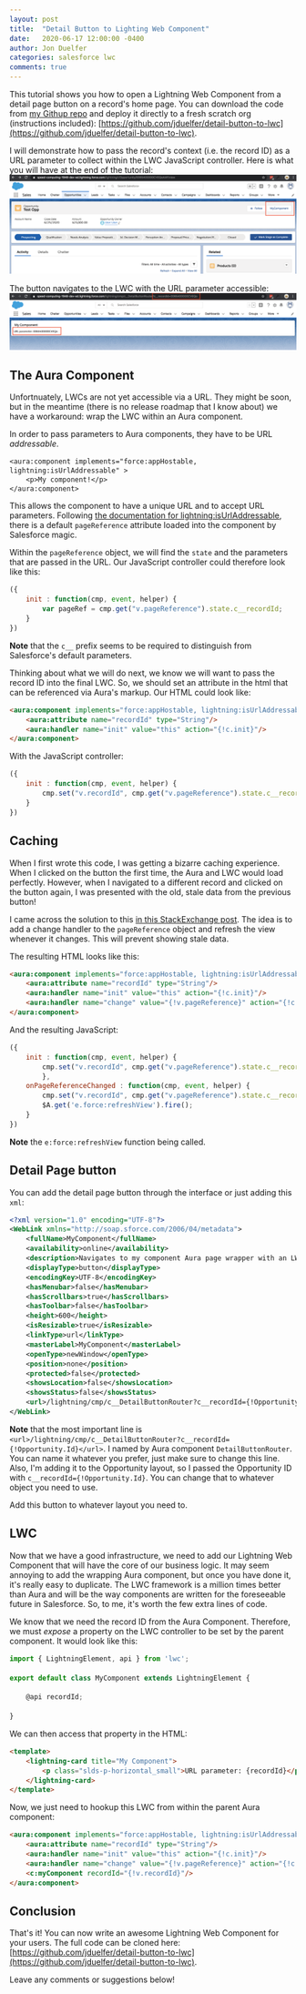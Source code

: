 ```yaml
---
layout: post
title:  "Detail Button to Lighting Web Component"
date:   2020-06-17 12:00:00 -0400
author: Jon Duelfer
categories: salesforce lwc
comments: true
---
```


This tutorial shows you how to open a Lightning Web Component from a detail page button on a record's home page. You can download the code from [my Githup repo](https://github.com/jduelfer/detail-button-to-lwc) and deploy it directly to a fresh scratch org (instructions included): [https://github.com/jduelfer/detail-button-to-lwc](https://github.com/jduelfer/detail-button-to-lwc).

I will demonstrate how to pass the record's context (i.e. the record ID) as a URL parameter to collect within the LWC JavaScript controller. Here is what you will have at the end of the tutorial:
![detail button](/assets/img/detail-button.png)

The button navigates to the LWC with the URL parameter accessible:
![lwc component](/assets/img/lwc-component.png)

## The Aura Component
Unfortnuately, LWCs are not yet accessible via a URL. They might be soon, but in the meantime (there is no release roadmap that I know about) we have a workaround: wrap the LWC within an Aura component.

In order to pass parameters to Aura components, they have to be URL _addressable_.
```
<aura:component implements="force:appHostable, lightning:isUrlAddressable" >
	<p>My component!</p>
</aura:component>
```

This allows the component to have a unique URL and to accept URL parameters. Following [the documentation for lightning:isUrlAddressable](https://developer.salesforce.com/docs/component-library/bundle/lightning:isUrlAddressable/documentation), there is a default `pageReference` attribute loaded into the component by Salesforce magic.

Within the `pageReference` object, we will find the `state` and the parameters that are passed in the URL. Our JavaScript controller could therefore look like this:
```javascript
({
    init : function(cmp, event, helper) {
        var pageRef = cmp.get("v.pageReference").state.c__recordId;
    }
})
```
**Note** that the `c__` prefix seems to be required to distinguish from Salesforce's default parameters.

Thinking about what we will do next, we know we will want to pass the record ID into the final LWC. So, we should set an attribute in the html that can be referenced via Aura's markup. Our HTML could look like:
```html
<aura:component implements="force:appHostable, lightning:isUrlAddressable" >
    <aura:attribute name="recordId" type="String"/>
    <aura:handler name="init" value="this" action="{!c.init}"/>
</aura:component>
```

With the JavaScript controller:
```javascript
({
    init : function(cmp, event, helper) {
        cmp.set("v.recordId", cmp.get("v.pageReference").state.c__recordId);
    }
})
```

## Caching
When I first wrote this code, I was getting a bizarre caching experience. When I clicked on the button the first time, the Aura and LWC would load perfectly. However, when I navigated to a different record and clicked on the button again, I was presented with the old, stale data from the previous button!

I came across the solution to this [in this StackExchange post](https://salesforce.stackexchange.com/questions/257444/disable-caching-in-lwc). The idea is to add a change handler to the `pageReference` object and refresh the view whenever it changes. This will prevent showing stale data.

The resulting HTML looks like this:
```html
<aura:component implements="force:appHostable, lightning:isUrlAddressable" >
    <aura:attribute name="recordId" type="String"/>
    <aura:handler name="init" value="this" action="{!c.init}"/>
    <aura:handler name="change" value="{!v.pageReference}" action="{!c.onPageReferenceChanged}" />
</aura:component>
```

And the resulting JavaScript:
```javascript
({
    init : function(cmp, event, helper) {
        cmp.set("v.recordId", cmp.get("v.pageReference").state.c__recordId);
        },
    onPageReferenceChanged : function(cmp, event, helper) {
        cmp.set("v.recordId", cmp.get("v.pageReference").state.c__recordId);
        $A.get('e.force:refreshView').fire();
    }
})
```
**Note** the `e:force:refreshView` function being called.

## Detail Page button
You can add the detail page button through the interface or just adding this `xml`:
```xml
<?xml version="1.0" encoding="UTF-8"?>
<WebLink xmlns="http://soap.sforce.com/2006/04/metadata">
    <fullName>MyComponent</fullName>
    <availability>online</availability>
    <description>Navigates to my component Aura page wrapper with an LWC inside.</description>
    <displayType>button</displayType>
    <encodingKey>UTF-8</encodingKey>
    <hasMenubar>false</hasMenubar>
    <hasScrollbars>true</hasScrollbars>
    <hasToolbar>false</hasToolbar>
    <height>600</height>
    <isResizable>true</isResizable>
    <linkType>url</linkType>
    <masterLabel>MyComponent</masterLabel>
    <openType>newWindow</openType>
    <position>none</position>
    <protected>false</protected>
    <showsLocation>false</showsLocation>
    <showsStatus>false</showsStatus>
    <url>/lightning/cmp/c__DetailButtonRouter?c__recordId={!Opportunity.Id}</url>
</WebLink>
```

**Note** that the most important line is `<url>/lightning/cmp/c__DetailButtonRouter?c__recordId={!Opportunity.Id}</url>`. I named by Aura component `DetailButtonRouter`. You can name it whatever you prefer, just make sure to change this line. Also, I'm adding it to the Opportunity layout, so I passed the Opportunity ID with `c__recordId={!Opportunity.Id}`. You can change that to whatever object you need to use.

Add this button to whatever layout you need to.

## LWC
Now that we have a good infrastructure, we need to add our Lightning Web Component that will have the core of our business logic. It may seem annoying to add the wrapping Aura component, but once you have done it, it's really easy to duplicate. The LWC framework is a million times better than Aura and will be the way components are written for the foreseeable future in Salesforce. So, to me, it's worth the few extra lines of code.

We know that we need the record ID from the Aura Component. Therefore, we must _expose_ a property on the LWC controller to be set by the parent component. It would look like this:
```javascript
import { LightningElement, api } from 'lwc';

export default class MyComponent extends LightningElement {

    @api recordId;

}
```

We can then access that property in the HTML:
```html
<template>
    <lightning-card title="My Component">
        <p class="slds-p-horizontal_small">URL parameter: {recordId}</p>
    </lightning-card>
</template>
```

Now, we just need to hookup this LWC from within the parent Aura component:
```html
<aura:component implements="force:appHostable, lightning:isUrlAddressable" >
    <aura:attribute name="recordId" type="String"/>
    <aura:handler name="init" value="this" action="{!c.init}"/>
    <aura:handler name="change" value="{!v.pageReference}" action="{!c.onPageReferenceChanged}" />
    <c:myComponent recordId="{!v.recordId}"/>
</aura:component>
```

## Conclusion
That's it! You can now write an awesome Lightning Web Component for your users. The full code can be cloned here: [https://github.com/jduelfer/detail-button-to-lwc](https://github.com/jduelfer/detail-button-to-lwc).

Leave any comments or suggestions below!
